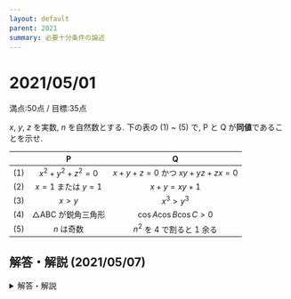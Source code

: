 ```yaml
---
layout: default
parent: 2021
summary: 必要十分条件の論述
---
```


# 2021/05/01

満点:50点 / 目標:35点

$x$, $y$, $z$ を実数, $n$ を自然数とする. 下の表の (1) ~ (5) で, $\mathrm{P}$ と $\mathrm{Q}$ が**同値**であることを示せ.

||$\mathrm{P}$|$\mathrm{Q}$|
|:-:|:-:|:-:|
|(1)|$x^2+y^2+z^2=0$|$x+y+z=0$ かつ $xy+yz+zx=0$|
|(2)|$x=1$ または $y=1$|$x+y=xy+1$|
|(3)|$x>y$|$x^3>y^3$|
|(4)|$\triangle \mathrm{ABC}$ が鋭角三角形|$\cos A \cos B \cos C > 0$|
|(5)|$n$ は奇数|$n^2$ を $4$ で割ると $1$ 余る|

<div style="page-break-before:always"></div>

## 解答・解説 (2021/05/07)

<details markdown="1">
<summary>解答・解説</summary>

ストレートな論証の問題です. 実際の問題では「同値であることを示せ」「～であるための必要十分条件を求めよ」「～となる条件を求めよ」などと聞かれますが, どれもやることは同じです.

### 同値変形について
同値であることを示すためには, $\mathrm{P} \Rightarrow \mathrm{Q}$ と $\mathrm{Q} \Rightarrow \mathrm{P}$ がどちらも成り立つことを述べなければなりません. ここで押さえておきたいのが, **同値変形**です. 

$$ 3x-1 = -2x+4 \ \Leftrightarrow \  x = 1 $$

これは中学 1 年生で学習した 1 次方程式ですが, 両矢印が成り立っています. したがってこれは同値変形です.

$$ x = \sqrt{7} \ \Rightarrow \ x^2 = 7 $$

これは中学 3 年生で学習した平方根の計算ですが, **左方向の矢印が成り立っていません**. どうすれば両方向の矢印が成り立つでしょうか？

$$ x = \pm \sqrt{7} \ \Leftrightarrow \ x^2 = 7 $$

これなら良さそうですね. 中学 3 年で必死に計算練習したでしょうから, 覚えていると思います.

$$ x = \sqrt{7} \ \Leftrightarrow \ x^2 = 7,\ x>0 $$

これもアリです. $x$ が正だと制限しておけば問題ないですね.

より詳しい内容があるので, ここで一読することを強くおすすめします.<br>
[【高校数学I】代表的な同値変形8パターンとその証明（高校数学最重要事項）](https://examist.jp/mathematics/class/doutihenkei/)

同値変形が正しくできることは, 自信を持って「高校数学を勉強したぞ！！」って言えるための必要条件だと思います.

### 同値記号を使っていいのか
同値記号 $\Leftrightarrow$ は特に同値性を明確にしたい場合に使用する記号のため, **同値でないのに同値記号を使ってしまうと, 大きく減点されるおそれがあります**. 式を並べて, 言葉でしっかり説明すれば大丈夫です. もちろん, とても自信があるなら使ってもかまいません.

解答例では, 流れが分かりやすいように同値記号を使っています(使ってしまいました).

![](img/mathterro_20210501.jpg)

</details>